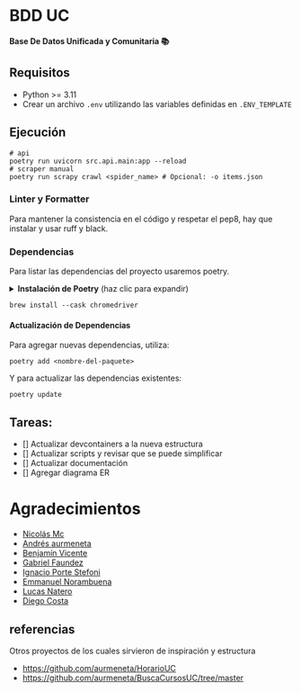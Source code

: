 # BDD UC

**Base De Datos Unificada y Comunitaria 📚**

## Requisitos

- Python >= 3.11
- Crear un archivo `.env` utilizando las variables definidas en `.ENV_TEMPLATE`

## Ejecución

```shell
# api
poetry run uvicorn src.api.main:app --reload
# scraper manual
poetry run scrapy crawl <spider_name> # Opcional: -o items.json
```

### Linter y Formatter

Para mantener la consistencia en el código y respetar el pep8, hay que instalar y usar ruff y black.

### Dependencias

Para listar las dependencias del proyecto usaremos poetry.

<details>
  <summary><strong>Instalación de Poetry</strong> (haz clic para expandir)</summary>

#### Linux, macOS, Windows (WSL):

Con brew:

```shell
brew install poetry
```

sin:

```shell
curl -sSL https://install.python-poetry.org | python3 -
```

#### Windows (Powershell)

```shell
(Invoke-WebRequest -Uri https://install.python-poetry.org -UseBasicParsing).Content | py -
```

</details>

```shell
brew install --cask chromedriver
```

#### Actualización de Dependencias

Para agregar nuevas dependencias, utiliza:

```shell
poetry add <nombre-del-paquete>
```

Y para actualizar las dependencias existentes:

```shell
poetry update
```

## Tareas:

- [] Actualizar devcontainers a la nueva estructura
- [] Actualizar scripts y revisar que se puede simplificar
- [] Actualizar documentación
- [] Agregar diagrama ER

# Agradecimientos

- [Nicolás Mc](https://github.com/nico-mac)
- [Andrés aurmeneta](https://github.com/aurmeneta)
- [Benjamín Vicente](https://github.com/benjavicente)
- [Gabriel Faundez](https://github.com/FarDust)
- [Ignacio Porte Stefoni](https://github.com/IgnacioPorte)
- [Emmanuel Norambuena](https://github.com/eanorambuena)
- [Lucas Natero](https://github.com/lnatero)
- [Diego Costa](https://github.com/diegocostares)

## referencias

Otros proyectos de los cuales sirvieron de inspiración y estructura

- https://github.com/aurmeneta/HorarioUC
- https://github.com/aurmeneta/BuscaCursosUC/tree/master
